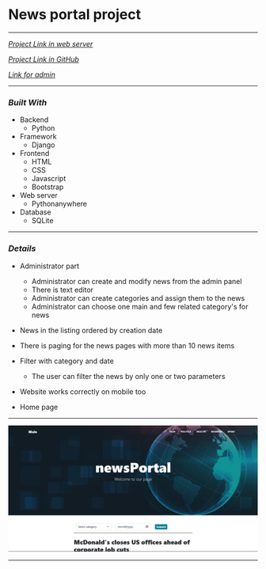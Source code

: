 # News portal project

---

[*Project Link in web server*](http://husik.pythonanywhere.com/)

[*Project Link in GitHub*](https://github.com/200299h/newsPortal_project.git)

[*Link for admin*](http://husik.pythonanywhere.com/admin)

---
### *Built With*
- Backend
  - Python
- Framework
  - Django
- Frontend
  - HTML 
  - CSS
  - Javascript 
  - Bootstrap
- Web server
  - Pythonanywhere
- Database
  - SQLite 
---
### *Details*

- Administrator part

  - Administrator can create and modify news from the admin panel
  - There is text editor
  - Administrator can create categories and assign them to the news
  - Administrator can choose one main and few related category's for news
- News in the listing ordered by creation date
- There is paging for the news pages with more than 10 news items
- Filter with category and date

  - The user can filter the news by only one or two parameters

- Website works correctly on mobile too 
- Home page

---
 ![img.png](newsPortal/posts/static/assets/img/home_page.jpg)

---
    
